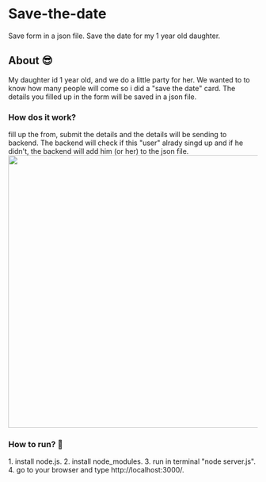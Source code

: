 # Save-the-date
Save form in a json file.
Save the date for my 1 year old daughter.


<h2> About 😎</h2>
My daughter id 1 year old, and we do a little party for her. We wanted to to know how many people will come so i did a "save the date" card.
The details you filled up in the form will be saved in a json file.


<h3>How dos it work?</h3>
fill up the from, submit the details and the details will be sending to backend.
The backend will check if this "user" alrady singd up and if he didn't, the backend will add him (or her) to the json file.

<img align="center" src="https://media.giphy.com/media/OJ03FjiLv28vOjdT8s/giphy.gif" width="550">

<h3>How to run? 🧐</h3>
1. install node.js.
2. install node_modules.
3. run in terminal "node server.js".
4. go to your browser and type http://localhost:3000/. 
